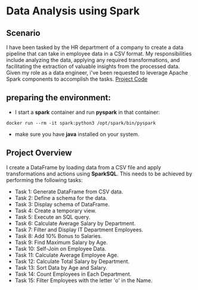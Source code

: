 # Data Analysis using Spark

## Scenario
I have been tasked by the HR department of a company to create a data pipeline that can take in employee data in a CSV format. My responsibilities include analyzing the data, applying any required transformations, and facilitating the extraction of valuable insights from the processed data. \
Given my role as a data engineer, i've been requested to leverage Apache Spark components to accomplish the tasks.
[Project Code](https://github.com/alireza-gharibi/Portfolio/blob/main/Spark/Saprk%202/spark%202%20project.py)
## preparing the environment:
- I start a **spark** container and run **pyspark** in that container:
```
docker run --rm -it spark:python3 /opt/spark/bin/pyspark
```
- make sure you have **java** installed on your system.

## Project Overview
I create a DataFrame by loading data from a CSV file and apply transformations and actions using **SparkSQL**. This needs to be achieved by performing the following tasks:
- Task 1: Generate DataFrame from CSV data.
- Task 2: Define a schema for the data.
- Task 3: Display schema of DataFrame.
- Task 4: Create a temporary view.
- Task 5: Execute an SQL query.
- Task 6: Calculate Average Salary by Department.
- Task 7: Filter and Display IT Department Employees.
- Task 8: Add 10% Bonus to Salaries.
- Task 9: Find Maximum Salary by Age.
- Task 10: Self-Join on Employee Data.
- Task 11: Calculate Average Employee Age.
- Task 12: Calculate Total Salary by Department.
- Task 13: Sort Data by Age and Salary.
- Task 14: Count Employees in Each Department.
- Task 15: Filter Employees with the letter 'o' in the Name.




